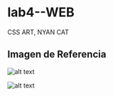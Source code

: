 # lab4--WEB
CSS ART, NYAN CAT
## Imagen de Referencia
![alt text][logo]

[logo]: https://github.com/CristopherBarrios/lab4--WEB/nayn.jpeg "referencia"
![alt text](https://github.com/CristopherBarrios/lab4--WEB/nayn.jpeg "referencia")
